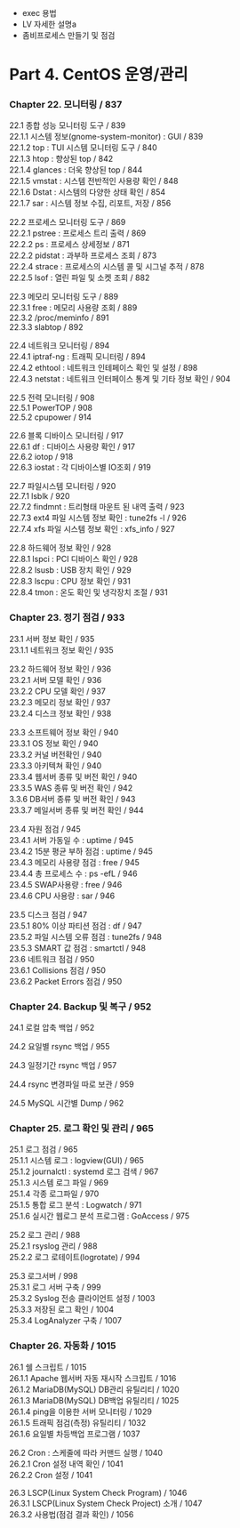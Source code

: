 - exec 용법
- LV 자세한 설명a
- 좀비프로세스 만들기 및 점검

# Part 4. CentOS 운영/관리  
### Chapter 22. 모니터링 / 837  
22.1 종합 성능 모니터링 도구 / 839  
22.1.1 시스템 정보(gnome-system-monitor) : GUI / 839  
22.1.2 top : TUI 시스템 모니터링 도구 / 840  
22.1.3 htop : 향상된 top / 842  
22.1.4 glances : 더욱 향상된 top / 844  
22.1.5 vmstat : 시스템 전반적인 사용량 확인 / 848  
22.1.6 Dstat : 시스템의 다양한 상태 확인 / 854  
22.1.7 sar : 시스템 정보 수집, 리포트, 저장 / 856  
  
22.2 프로세스 모니터링 도구 / 869  
22.2.1 pstree : 프로세스 트리 출력 / 869  
22.2.2 ps : 프로세스 상세정보 / 871  
22.2.2 pidstat : 과부하 프로세스 조회 / 873  
22.2.4 strace : 프로세스의 시스템 콜 및 시그널 추적 / 878  
22.2.5 lsof : 열린 파일 및 소켓 조회 / 882  
  
22.3 메모리 모니터링 도구 / 889  
22.3.1 free : 메모리 사용량 조회 / 889  
22.3.2 /proc/meminfo / 891  
22.3.3 slabtop / 892  
  
22.4 네트워크 모니터링 / 894  
22.4.1 iptraf-ng : 트래픽 모니터링 / 894  
22.4.2 ethtool : 네트워크 인테페이스 확인 및 설정 / 898  
22.4.3 netstat : 네트워크 인터페이스 통계 및 기타 정보 확인 / 904  
  
22.5 전력 모니터링 / 908  
22.5.1 PowerTOP / 908  
22.5.2 cpupower / 914  
  
22.6 블록 디바이스 모니터링 / 917  
22.6.1 df : 디바이스 사용량 확인 / 917  
22.6.2 iotop / 918  
22.6.3 iostat : 각 디바이스별 IO조회 / 919  
  
22.7 파일시스템 모니터링 / 920  
22.7.1 lsblk / 920  
22.7.2 findmnt : 트리형태 마운트 된 내역 출력 / 923  
22.7.3 ext4 파일 시스템 정보 확인 : tune2fs -l / 926  
22.7.4 xfs 파일 시스템 정보 확인 : xfs_info / 927  
  
22.8 하드웨어 정보 확인 / 928  
22.8.1 lspci : PCI 디바이스 확인 / 928  
22.8.2 lsusb : USB 장치 확인 / 929  
22.8.3 lscpu : CPU 정보 확인 / 931  
22.8.4 tmon : 온도 확인 및 냉각장치 조절 / 931  
  
### Chapter 23. 정기 점검 / 933  
23.1 서버 정보 확인 / 935  
23.1.1 네트워크 정보 확인 / 935  
  
23.2 하드웨어 정보 확인 / 936  
23.2.1 서버 모델 확인 / 936  
23.2.2 CPU 모델 확인 / 937  
23.2.3 메모리 정보 확인 / 937  
23.2.4 디스크 정보 확인 / 938  
  
23.3 소프트웨어 정보 확인 / 940  
23.3.1 OS 정보 확인 / 940  
23.3.2 커널 버전확인 / 940  
23.3.3 아키텍쳐 확인 / 940  
23.3.4 웹서버 종류 및 버전 확인 / 940  
23.3.5 WAS 종류 및 버전 확인 / 942  
3.3.6 DB서버 종류 및 버전 확인 / 943  
23.3.7 메일서버 종류 및 버전 확인 / 944  
  
23.4 자원 점검 / 945  
23.4.1 서버 가동일 수 : uptime / 945  
23.4.2 15분 평균 부하 점검 : uptime / 945  
23.4.3 메모리 사용량 점검 : free / 945  
23.4.4 총 프로세스 수 : ps -efL / 946  
23.4.5 SWAP사용량 : free / 946  
23.4.6 CPU 사용량 : sar / 946  
  
23.5 디스크 점검 / 947  
23.5.1 80% 이상 파티션 점검 : df / 947  
23.5.2 파일 시스템 오류 점검 : tune2fs / 948  
23.5.3 SMART 값 점검 : smartctl / 948  
23.6 네트워크 점검 / 950  
23.6.1 Collisions 점검 / 950  
23.6.2 Packet Errors 점검 / 950  
  
### Chapter 24. Backup 및 복구 / 952  
24.1 로컬 압축 백업 / 952  
  
24.2 요일별 rsync 백업 / 955  
  
24.3 일정기간 rsync 백업 / 957  
  
24.4 rsync 변경파일 따로 보관 / 959  
  
24.5 MySQL 시간별 Dump / 962  
  
### Chapter 25. 로그 확인 및 관리 / 965  
25.1 로그 점검 / 965  
25.1.1 시스템 로그 : logview(GUI) / 965  
25.1.2 journalctl : systemd 로그 검색 / 967  
25.1.3 시스템 로그 파일 / 969  
25.1.4 각종 로그파일 / 970  
25.1.5 통합 로그 분석 : Logwatch / 971  
25.1.6 실시간 웹로그 분석 프로그램 : GoAccess / 975  
  
25.2 로그 관리 / 988  
25.2.1 rsyslog 관리 / 988  
25.2.2 로그 로테이트(logrotate) / 994  
  
25.3 로그서버 / 998  
25.3.1 로그 서버 구축 / 999  
25.3.2 Syslog 전송 클라이언트 설정 / 1003  
25.3.3 저장된 로그 확인 / 1004  
25.3.4 LogAnalyzer 구축 / 1007  
  
### Chapter 26. 자동화 / 1015  
26.1 쉘 스크립트 / 1015  
26.1.1 Apache 웹서버 자동 재시작 스크립트 / 1016  
26.1.2 MariaDB(MySQL) DB관리 유틸리티 / 1020  
26.1.3 MariaDB(MySQL) DB백업 유틸리티 / 1025  
26.1.4 ping을 이용한 서버 모니터링 / 1029  
26.1.5 트래픽 점검(측정) 유틸리티 / 1032  
26.1.6 요일별 차등백업 프로그램 / 1037  
  
26.2 Cron : 스케줄에 따라 커맨드 실행 / 1040  
26.2.1 Cron 설정 내역 확인 / 1041  
26.2.2 Cron 설정 / 1041  
  
26.3 LSCP(Linux System Check Program) / 1046  
26.3.1 LSCP(Linux System Check Project) 소개 / 1047  
26.3.2 사용법(점검 결과 확인) / 1056